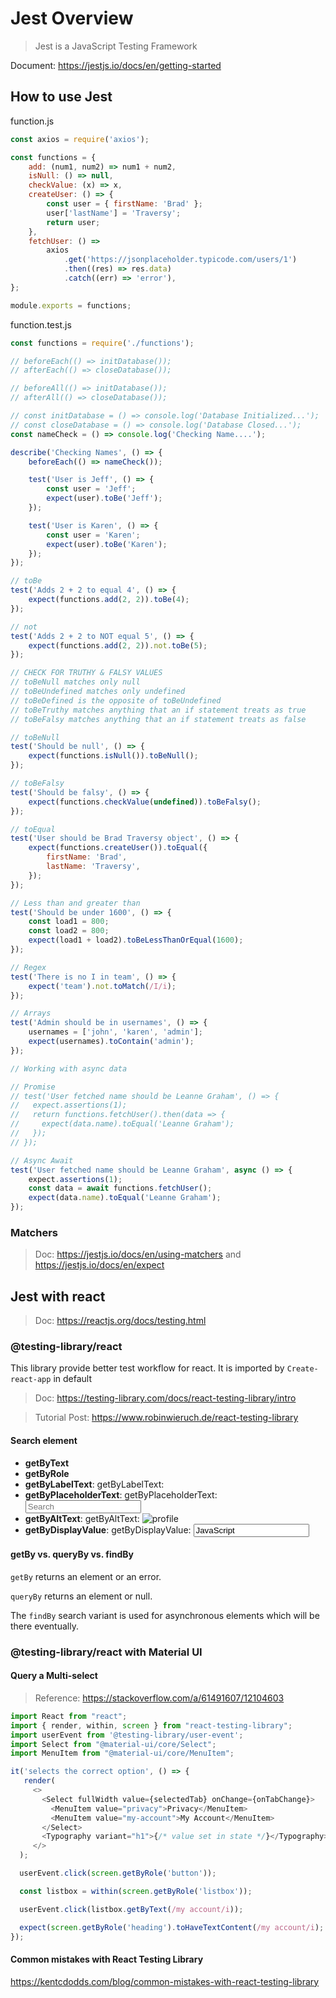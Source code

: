# Jest Overview


> Jest is a JavaScript Testing Framework

Document: https://jestjs.io/docs/en/getting-started

## How to use Jest

function.js

```js
const axios = require('axios');

const functions = {
    add: (num1, num2) => num1 + num2,
    isNull: () => null,
    checkValue: (x) => x,
    createUser: () => {
        const user = { firstName: 'Brad' };
        user['lastName'] = 'Traversy';
        return user;
    },
    fetchUser: () =>
        axios
            .get('https://jsonplaceholder.typicode.com/users/1')
            .then((res) => res.data)
            .catch((err) => 'error'),
};

module.exports = functions;
```

function.test.js

```js
const functions = require('./functions');

// beforeEach(() => initDatabase());
// afterEach(() => closeDatabase());

// beforeAll(() => initDatabase());
// afterAll(() => closeDatabase());

// const initDatabase = () => console.log('Database Initialized...');
// const closeDatabase = () => console.log('Database Closed...');
const nameCheck = () => console.log('Checking Name....');

describe('Checking Names', () => {
    beforeEach(() => nameCheck());

    test('User is Jeff', () => {
        const user = 'Jeff';
        expect(user).toBe('Jeff');
    });

    test('User is Karen', () => {
        const user = 'Karen';
        expect(user).toBe('Karen');
    });
});

// toBe
test('Adds 2 + 2 to equal 4', () => {
    expect(functions.add(2, 2)).toBe(4);
});

// not
test('Adds 2 + 2 to NOT equal 5', () => {
    expect(functions.add(2, 2)).not.toBe(5);
});

// CHECK FOR TRUTHY & FALSY VALUES
// toBeNull matches only null
// toBeUndefined matches only undefined
// toBeDefined is the opposite of toBeUndefined
// toBeTruthy matches anything that an if statement treats as true
// toBeFalsy matches anything that an if statement treats as false

// toBeNull
test('Should be null', () => {
    expect(functions.isNull()).toBeNull();
});

// toBeFalsy
test('Should be falsy', () => {
    expect(functions.checkValue(undefined)).toBeFalsy();
});

// toEqual
test('User should be Brad Traversy object', () => {
    expect(functions.createUser()).toEqual({
        firstName: 'Brad',
        lastName: 'Traversy',
    });
});

// Less than and greater than
test('Should be under 1600', () => {
    const load1 = 800;
    const load2 = 800;
    expect(load1 + load2).toBeLessThanOrEqual(1600);
});

// Regex
test('There is no I in team', () => {
    expect('team').not.toMatch(/I/i);
});

// Arrays
test('Admin should be in usernames', () => {
    usernames = ['john', 'karen', 'admin'];
    expect(usernames).toContain('admin');
});

// Working with async data

// Promise
// test('User fetched name should be Leanne Graham', () => {
//   expect.assertions(1);
//   return functions.fetchUser().then(data => {
//     expect(data.name).toEqual('Leanne Graham');
//   });
// });

// Async Await
test('User fetched name should be Leanne Graham', async () => {
    expect.assertions(1);
    const data = await functions.fetchUser();
    expect(data.name).toEqual('Leanne Graham');
});
```

### Matchers

> Doc: https://jestjs.io/docs/en/using-matchers and https://jestjs.io/docs/en/expect

## Jest with react

> Doc: https://reactjs.org/docs/testing.html

### @testing-library/react

This library provide better test workflow for react. It is imported by `Create-react-app` in default

> Doc: https://testing-library.com/docs/react-testing-library/intro

> Tutorial Post: https://www.robinwieruch.de/react-testing-library

#### Search element

-   **getByText**
-   **getByRole**
-   **getByLabelText**: getByLabelText: <label for="search" />
-   **getByPlaceholderText**: getByPlaceholderText: <input placeholder="Search" />
-   **getByAltText**: getByAltText: <img alt="profile" />
-   **getByDisplayValue**: getByDisplayValue: <input value="JavaScript" />

#### getBy vs. queryBy vs. findBy

`getBy` returns an element or an error.

`queryBy` returns an element or null.

The `findBy` search variant is used for asynchronous elements which will be there eventually.

### @testing-library/react with Material UI

#### Query a Multi-select

> Reference: https://stackoverflow.com/a/61491607/12104603

```js
import React from "react";
import { render, within, screen } from "react-testing-library";
import userEvent from '@testing-library/user-event';
import Select from "@material-ui/core/Select";
import MenuItem from "@material-ui/core/MenuItem";

it('selects the correct option', () => {
   render(
     <>
       <Select fullWidth value={selectedTab} onChange={onTabChange}>
         <MenuItem value="privacy">Privacy</MenuItem>
         <MenuItem value="my-account">My Account</MenuItem>
       </Select>
       <Typography variant="h1">{/* value set in state */}</Typography>
     </>
  );

  userEvent.click(screen.getByRole('button'));

  const listbox = within(screen.getByRole('listbox'));

  userEvent.click(listbox.getByText(/my account/i));

  expect(screen.getByRole('heading').toHaveTextContent(/my account/i);
});
```

#### Common mistakes with React Testing Library

https://kentcdodds.com/blog/common-mistakes-with-react-testing-library

